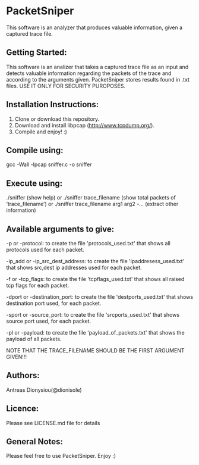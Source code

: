 # PacketSniper
This software is an analyzer that produces valuable information, given a captured trace file.

Getting Started:
----------------
This software is an analizer that takes a captured trace file as an input and detects valuable information regarding the packets of the trace and according to the arguments given. PacketSniper stores results found in .txt files. USE IT ONLY FOR SECURITY PUROPOSES. 

Installation Instructions:
--------------------------
1. Clone or download this repository.
2. Download and install libpcap (http://www.tcpdump.org/).
3. Compile and enjoy! :)

Compile using:
--------------
gcc -Wall -lpcap sniffer.c -o sniffer

Execute using:
--------------
./sniffer (show help)
or
./sniffer trace_filename (show total packets of ‘trace_filename’)
or
./sniffer trace_filename arg1 arg2 -… (extract other information)

Available arguments to give:
----------------------------
-p or -protocol: to create the file 'protocols_used.txt' that shows all protocols used for each packet.

-ip_add or -ip_src_dest_address: to create the file 'ipaddresess_used.txt' that shows src,dest ip addresses used for each packet.

-f or -tcp_flags: to create the file 'tcpflags_used.txt' that shows all raised tcp flags for each packet.

-dport or -destination_port: to create the file 'destports_used.txt' that shows destination port used, for each packet.

-sport or -source_port: to create the file 'srcports_used.txt' that shows source port used, for each packet.

-pl or -payload: to create the file 'payload_of_packets.txt' that shows the payload of all packets.

NOTE THAT THE TRACE_FILENAME SHOULD BE THE FIRST ARGUMENT GIVEN!!!

Authors:
--------
Antreas Dionysiou(@dionisole)

Licence:
--------
Please see LICENSE.md file for details

General Notes:
--------------
Please feel free to use PacketSniper. Enjoy :)
